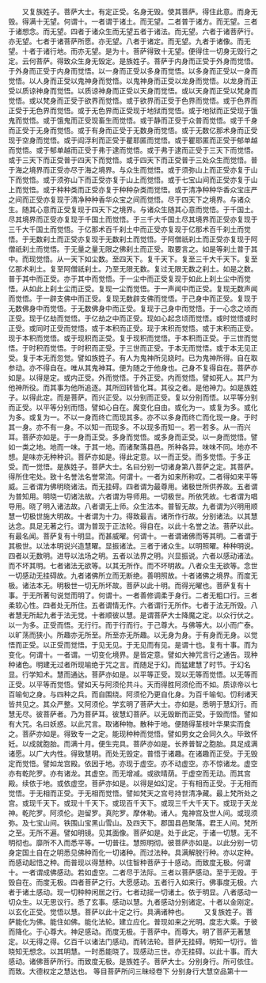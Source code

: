 <!-- { "loadSidebar": true } -->
　　又复族姓子。菩萨大士。有定正受。名身无毁。使其菩萨。得住此意。而身无毁。得满十无望。何谓十。一者谓于诸土。而无望。二者普于诸方。而无望。三者于诸想念。而无望。四者于诸众生而无望五者于诸法。而无望。六者于诸菩萨行。亦无望。七者于诸菩萨所愿。亦无望。八者于诸定。而无望。九者于诸像。而无望。十者于诸行地。而亦无望。是为十。菩萨得致十无望。便得住一切身无毁行之定。云何菩萨。得致众生身无毁定。是族姓子。菩萨于内身而正受于外身而觉悟。于外身而正受于内身而觉悟。以一身而正受以多身而觉悟。以多身而正受以一身而觉悟。以人身而正受以鬼神身而觉悟。以鬼神身而正受以龙身而觉悟。以龙身而正受以质谅神身而觉悟。以质谅神身而正受以天身而觉悟。或以天身而正受以梵身而觉悟。或以梵身而正受于欲界而觉悟。或于欲界而正受于色界而觉悟。或于色界而正受于无色界而觉悟。或于无色界而正受现于地狱而觉悟。或于地狱而正受现于饿鬼而觉悟。或于饿鬼而正受现畜生而觉悟。或于静而正受于众普而觉悟。或于千身而正受于无身而觉悟。或于有身而正受于无数身而觉悟。或于无数亿那术身而正受现于空身而觉悟。或于阎浮利而正受于瞿耶匿而觉悟。或于瞿耶匿而正受于郁单越而觉悟。或于郁单越而正受于弗于逮而觉悟。或于弗于逮而正受于三天下而觉悟。或于三天下而正受普于四天下而觉悟。或于四天下而正受普于三处众生而觉悟。普于海之境界而正受亦尽于海之境界。与众生而觉悟。或于须弥山上而正受亦复于山下而觉悟。或于须弥山下而正受亦复于山上而觉悟。或于七宝山间而正受亦复于山上而觉悟。或于种种类而正受亦复于种种杂类而觉悟。或于清净种种华香众宝庄严之间而正受亦复现于清净种种香华众宝之间而觉悟。尽于四天下之境界。与诸众生。随其心意而正受复现于四天下之境界。与诸众生随其心意而觉悟。于千国土。尽其境界而正受亦复现于千国土而觉悟。于三千大千国土尽其境界而正受亦复现于三千大千国土而觉悟。于亿那术百千刹土中而正受亦复现于亿那术百千刹土而觉悟。于无数刹土而正受亦复现于无数刹土而觉悟。于阿僧祇刹土而正受亦复现于阿僧祇刹土而觉悟。于无量之量无限之佛刹土而正受。取要言之。如是等刹土普于其中。而现觉悟。从一天下如尘数。至四天下。复千天下。复至三千大千天下。复至亿那术刹土。复至阿僧祇刹土。乃至无限无数。复过无限无数之刹土。如是之数。普于其中而正受。亦于其中而觉悟。于一尘中而正受复现于如此上刹土尘中而觉悟。从如此上刹土尘而正受。复现一尘而觉悟。于一声闻中而正受。复现无数声闻而觉悟。于一辟支佛中而正受。复现无数辟支佛而觉悟。于己身中而正受。复现于无数佛身中而觉悟。于无数佛身中而正受。复现于己身中而觉悟。于一心念之顷而正受。现于亿劫而觉悟。于亿劫之中而正受。现如心起念顷而觉悟。或时觉悟或时正受。或同时正受而觉悟。或于本积而正受。现于末积而觉悟。或于末积而正受。现于本积而觉悟。或于现积而正受。复于现积而觉悟。于本积而正受。于三世而觉悟。于时积而觉悟。于时积而正受。于三世而正受。于本无而觉悟。或于本无见正受。复于本无而忽觉。譬如族姓子。有人为鬼神所见娆时。已为鬼神所得。自在取参动。亦不得自在。唯从其鬼神耳。便为随之于他身也。己身不复得自在。菩萨亦如是。以得是定。或内正受。外而觉悟。于外正受。内而觉悟。譬如死人。其尸为他神所役。而其事为他所追逐。其所回转皆化耳。其役之者。是他神力。如是族姓子。以得此定。而是菩萨。而兴正受。以分别而正受。复以分别而悟。以平等分别而正受。以平等分别而悟。譬如心自在。魔变化自由。或化为一。或复为多。或化为多。或复为一。不以一身而终亡而现其多。亦不以多身而终亡而化现一身。于时其一身。亦不有一身。不以知一而现多。不以现多而知一。若一若多。从一而兴耳。菩萨亦如是。于一身而正受。多身而觉悟。或多身而正受。以一身而觉悟。譬如一类之地。地而一味。于其一地。而诸聚落县邑。所种各异。味味不同。地亦不想。是味亦无种种识。菩萨亦如是。得此定意。以一而正受。而多觉悟。于多正受。而一觉悟。是族姓子。菩萨大士。名曰分别一切诸身第八菩萨之定。其菩萨。得所住宅处。致十名誉法名誉常流。何谓十。一者为如来所称叹。二者得如来平等威。三者谓为佛明晓诸法。而无挂碍。四者谓为最尊用。诸极世所供养故。五者谓为普知用。明晓一切诸法故。六者谓为导师用。一切极世。所依凭故。七者谓为唱导用。晓了明入诸法故。八者谓无上师。众生法本。普智无故。九者谓为兴明用顺慧一切极世施大明故。十者谓为十力。得致最吉。诸所作行故。分别诸法。以其慧达念。具足无著之行。谓为普现于正法轮。得自在。以此十名誉之法。菩萨以此。有最名闻。菩萨复有十明显。而甚威曜。何谓十。一者谓诸佛而等其明。二者谓于其极世。以法本明说兴造慧曜。显振诸法。三者于诸众生。以明照曜。种种明说。四者以无数明。进导以法场之明。五者以法界之明。兴显振说。六者以感动诸法。而不坏其明。七者诸法无欲等。以其无所作。而不坏明故。八者众生无欲等。念世一切感动无挂碍故。九者诸佛所立而无断绝。善明照故。十者诸佛之境界。而度无极。诸法本无。明极世一切无所坏故。菩萨以此十明。而得光曜也。菩萨复有十事。于无所著句说觉而明了。何谓十。一者善修调柔于身行。二者无粗口行。三者柔软心性。四者处无所住。五者谓情无作。六者谓行无所作。七者于法无所毁。八者慧无所起九者于法无觉。十者顺彼以慧。是谓菩萨大士降魔之定。以众行伏之。以一为多。正受而悟。无行行。而于行而行。于己尊大。与佛等大。以小而广泰。以旷荡而狭小。所趣亦无所至。所至亦无所趣。以无身为身。于有身而无身。以觉悟而正受。以正受而觉悟。于见无见。于无见而有见。是谓十也。复有十事。而为变化。何谓十。一者谓。一切变化境界。是皆定意。譬如大神咒言行之通告。现种种诸色。明建无过者所现喻绝于咒之言。而随足于幻。而猛建慧了时节。于幻名显。行学知术。慧而通达。菩萨亦如是。以平等正受。现以无等而觉悟。以无等而正受。以平等而觉悟。譬如天与阿须伦共斗。天而得胜阿须伦而不如。质谅帝以七百喻旬之身。与四种之兵。而自围绕。阿须伦乃更自化身。为百千喻旬。忉利诸天皆共见之。其众严整。又阿须伦。学玄明了菩萨大士。亦如是。悉明于慧幻行。而慧无尽。彼菩萨者。乃为菩萨耳。彼慧幻菩萨。以无毁断而正受。于毁而悟。譬如有大咒。名曰妖惑。以此咒言。取诸种物。散种于地。便随得茎枝叶华果实而食之。菩萨亦如是。得致专一之定。能现种种而觉悟。譬如男女之会同久久。毕致怀妊。以成就胞胎。而满十月。便生完具。菩萨亦如是。长养普智之胞胎。具足成满诸愿。以广大内性。得致慧明。而处无毁定。普悟于诸趣。在诸趣而正受。于无毁定而觉悟。譬如龙宫殿。依因于地。亦现于虚空。亦不动虚空。亦不惊诸龙。虚空亦有乾陀罗。亦有诸龙。其虚空。而无增减。或欲晴荫。于虚空而无动。而其宫殿。续依于地。或依虚空。菩萨亦如是。以得是如幻定。于有相而正受。于无相而觉悟。于无相而正受。于无相而觉悟。譬如梵天之宫号持世清净藏。最上梵所处之宫。或现千天下。或现十千天下。或现百千天下。或现三千大千天下。或现于天龙神。乾陀罗。阿须伦。迦留罗。真陀罗。摩休勒。诸人。鬼神宫及世人间。或现须弥。及七宝山间。铁围山宝黑山雪山。及四天下。郡国县邑聚落。君王人间。梵所之至。无所不遍。譬如明镜。见其面像。菩萨如是。处于此定。于诸一切慧。无不明彻也。靡所不入而悉平等。一切普往。慧照明彻。彼菩萨亦如是。以此分别一切身定国土自在之明悉见佛种而化一切诸种。而过法种。具满解脱行种。亦以定种。而感动起悟之种。而普现以得慧种。以住智种菩萨于十感动。而致度无极。何谓十。一者谓成佛感动。若如虚空。二者尽于法际。三者以菩萨感动。至于无毁。于毁自在。而度无极。四者菩萨之行。大愿感动。五者行入如来行。佛事度无极。六者于诸土感动。现一切种种闲居之行。七者动摇一切诸土。依于明显。八者感动一切众生。以无思议行。悉了玄事。感动以慧。九者感动分别诸定。十者以金刚定。以玄化正受。觉悟以慧。菩萨以此十定之行。具满诸种也。
　　又复族姓子。菩萨能化为佛。能住如佛。能化法轮。建立应化。普现如来之光明。度志大乘。于彼而降化。于心尊大。神足感动。而度无极。于菩萨中。而尊大。明了菩萨无著慧定。以无得之得。亿百千以诸法门感动。而转法轮。菩萨无挂碍。明知一切行。皆晓知无想念。以其明慧。一时悉能晓了。现感动三世。亦无挂碍。以此十事。而大感动。诸佛菩萨所行。而致度无极。是族姓子。菩萨大士。分别身行。所可依住。而致。大德权定之慧达也。
等目菩萨所问三昧经卷下
分别身行大慧空品第十一
